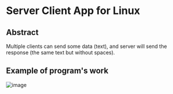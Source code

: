 # Server Client App for Linux
## Abstract
Multiple clients can send some data (text), and server will send the response (the same text but without spaces).

## Example of program's work
![image](https://github.com/VladYermakov02/server-client-app-linux/assets/129091482/d6a3ac60-c3f6-4d48-9df7-0b536011e4ad)
